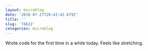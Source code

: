```yaml
---
layout: microblog
date: '2018-07-27T20:43:42.679Z'
title: ''
slug: '74622'
categories: microblog
---
```

Wrote code for the first time in a while today. Feels like stretching.
